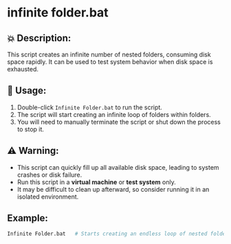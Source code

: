 
# infinite folder.bat

## 💥 Description:
This script creates an infinite number of nested folders, consuming disk space rapidly. It can be used to test system behavior when disk space is exhausted.

## 🚀 Usage:
1. Double-click `Infinite Folder.bat` to run the script.
2. The script will start creating an infinite loop of folders within folders.
3. You will need to manually terminate the script or shut down the process to stop it.

## ⚠️ Warning:
- This script can quickly fill up all available disk space, leading to system crashes or disk failure.
- Run this script in a **virtual machine** or **test system** only.
- It may be difficult to clean up afterward, so consider running it in an isolated environment.

## Example:
```bash
Infinite Folder.bat   # Starts creating an endless loop of nested folders.

